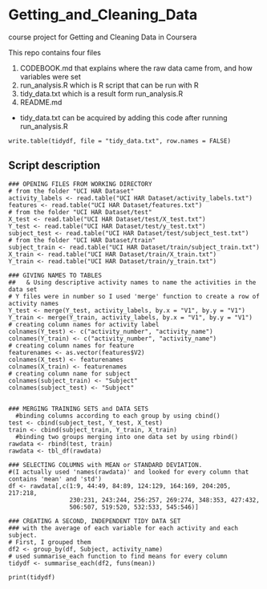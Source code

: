 # Getting_and_Cleaning_Data
course project for Getting and Cleaning Data in Coursera

This repo contains four files
1. CODEBOOK.md that explains where the raw data came from, and how variables were set
2. run_analysis.R which is R script that can be run with R
3. tidy_data.txt which is a result form run_analysis.R
4. README.md

- tidy_data.txt can be acquired by adding this code after running run_analysis.R
~~~~
write.table(tidydf, file = "tidy_data.txt", row.names = FALSE) 
~~~~



## Script description
~~~~
### OPENING FILES FROM WORKING DIRECTORY
# from the folder "UCI HAR Dataset"
activity_labels <- read.table("UCI HAR Dataset/activity_labels.txt")
features <- read.table("UCI HAR Dataset/features.txt")
# from the folder "UCI HAR Dataset/test"
X_test <- read.table("UCI HAR Dataset/test/X_test.txt")
Y_test <- read.table("UCI HAR Dataset/test/y_test.txt")
subject_test <- read.table("UCI HAR Dataset/test/subject_test.txt")
# from the folder "UCI HAR Dataset/train"
subject_train <- read.table("UCI HAR Dataset/train/subject_train.txt")
X_train <- read.table("UCI HAR Dataset/train/X_train.txt")
Y_train <- read.table("UCI HAR Dataset/train/y_train.txt")

### GIVING NAMES TO TABLES 
##   & Using descriptive activity names to name the activities in the data set
# Y files were in number so I used 'merge' function to create a row of activity names 
Y_test <- merge(Y_test, activity_labels, by.x = "V1", by.y = "V1")
Y_train <- merge(Y_train, activity_labels, by.x = "V1", by.y = "V1")
# creating column names for activity label
colnames(Y_test) <- c("activity_number", "activity_name")
colnames(Y_train) <- c("activity_number", "activity_name")
# creating column names for feature
featurenames <- as.vector(features$V2)
colnames(X_test) <- featurenames
colnames(X_train) <- featurenames
# creating column name for subject
colnames(subject_train) <- "Subject"
colnames(subject_test) <- "Subject"


### MERGING TRAINING SETS and DATA SETS
  #binding columns according to each group by using cbind()
test <- cbind(subject_test, Y_test, X_test)
train <- cbind(subject_train, Y_train, X_train)
  #binding two groups merging into one data set by using rbind()
rawdata <- rbind(test, train)
rawdata <- tbl_df(rawdata)

### SELECTING COLUMNS with MEAN or STANDARD DEVIATION.
#(I actually used 'names(rawdata)' and looked for every column that contains 'mean' and 'std')
df <- rawdata[,c(1:9, 44:49, 84:89, 124:129, 164:169, 204:205, 217:218,
                 230:231, 243:244, 256:257, 269:274, 348:353, 427:432,
                 506:507, 519:520, 532:533, 545:546)]

### CREATING A SECOND, INDEPENDENT TIDY DATA SET
### with the average of each variable for each activity and each subject.
# First, I grouped them
df2 <- group_by(df, Subject, activity_name)
# used summarise_each function to find means for every column
tidydf <- summarise_each(df2, funs(mean))

print(tidydf)
~~~~
